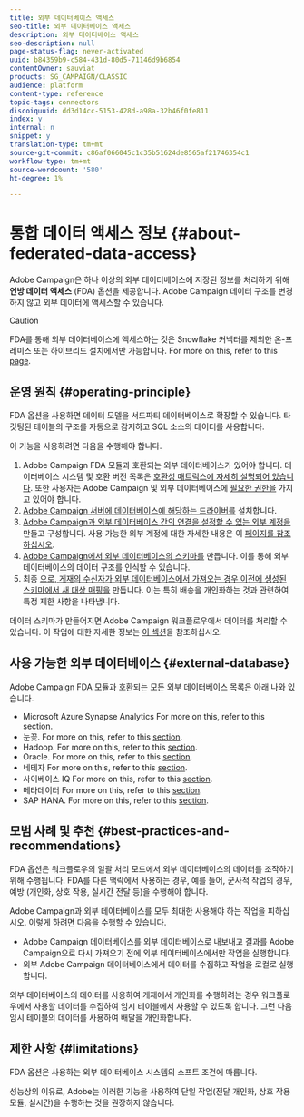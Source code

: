 ```yaml
---
title: 외부 데이터베이스 액세스
seo-title: 외부 데이터베이스 액세스
description: 외부 데이터베이스 액세스
seo-description: null
page-status-flag: never-activated
uuid: b84359b9-c584-431d-80d5-71146d9b6854
contentOwner: sauviat
products: SG_CAMPAIGN/CLASSIC
audience: platform
content-type: reference
topic-tags: connectors
discoiquuid: dd3d14cc-5153-428d-a98a-32b46f0fe811
index: y
internal: n
snippet: y
translation-type: tm+mt
source-git-commit: c86af066045c1c35b51624de8565af21746354c1
workflow-type: tm+mt
source-wordcount: '580'
ht-degree: 1%

---
```



# 통합 데이터 액세스 정보 {#about-federated-data-access}

Adobe Campaign은 하나 이상의 외부 데이터베이스에 저장된 정보를 처리하기 위해 **연방 데이터 액세스** (FDA) 옵션을 제공합니다. Adobe Campaign 데이터 구조를 변경하지 않고 외부 데이터에 액세스할 수 있습니다.

>[!CAUTION]
>
>FDA를 통해 외부 데이터베이스에 액세스하는 것은 Snowflake 커넥터를 제외한 온-프레미스 또는 하이브리드 설치에서만 가능합니다. For more on this, refer to this [page](https://helpx.adobe.com/campaign/kb/acc-on-prem-vs-hosted.html).

## 운영 원칙 {#operating-principle}

FDA 옵션을 사용하면 데이터 모델을 서드파티 데이터베이스로 확장할 수 있습니다. 타깃팅된 테이블의 구조를 자동으로 감지하고 SQL 소스의 데이터를 사용합니다.

이 기능을 사용하려면 다음을 수행해야 합니다.

1. Adobe Campaign FDA 모듈과 호환되는 외부 데이터베이스가 있어야 합니다. 데이터베이스 시스템 및 호환 버전 목록은 [호환성 매트릭스에 자세히 설명되어 있습니다](https://helpx.adobe.com/campaign/kb/compatibility-matrix.html). 또한 사용자는 Adobe Campaign 및 외부 데이터베이스에 [필요한 권한을](../../platform/using/remote-database-access-rights.md) 가지고 있어야 합니다.
1. [Adobe Campaign 서버에 데이터베이스에 해당하는 드라이버를](../../platform/using/specific-configuration-database.md) 설치합니다.
1. [Adobe Campaign과 외부 데이터베이스 간의 연결을 설정할 수 있는 외부 계정을](../../platform/using/connecting-to-database.md) 만들고 구성합니다. 사용 가능한 외부 계정에 대한 자세한 내용은 이 [페이지를 참조하십시오](../../platform/using/external-accounts.md).
1. [Adobe Campaign에서 외부 데이터베이스의 스키마를](../../platform/using/creating-data-schema.md) 만듭니다. 이를 통해 외부 데이터베이스의 데이터 구조를 인식할 수 있습니다.
1. 최종 [으로, 게재의 수신자가 외부 데이터베이스에서 가져오는 경우 이전에 생성된 스키마에서 새 대상 매핑을](../../platform/using/defining-data-mapping.md) 만듭니다. 이는 특히 배송을 개인화하는 것과 관련하여 특정 제한 사항을 나타냅니다.

데이터 스키마가 만들어지면 Adobe Campaign 워크플로우에서 데이터를 처리할 수 있습니다. 이 작업에 대한 자세한 정보는 [이 섹션](../../workflow/using/accessing-an-external-database--fda-.md)을 참조하십시오.

## 사용 가능한 외부 데이터베이스 {#external-database}

Adobe Campaign FDA 모듈과 호환되는 모든 외부 데이터베이스 목록은 아래 나와 있습니다.

* Microsoft Azure Synapse Analytics For more on this, refer to this [section](../../platform/using/specific-configuration-database.md#azure-external).
* 눈꽃. For more on this, refer to this [section](../../platform/using/specific-configuration-database.md#configure-access-to-snowflake).
* Hadoop. For more on this, refer to this [section](../../platform/using/specific-configuration-database.md#configure-access-to-hadoop-3).
* Oracle. For more on this, refer to this [section](../../platform/using/specific-configuration-database.md#configure-access-to-oracle).
* 네테자 For more on this, refer to this [section](../../platform/using/specific-configuration-database.md#configure-access-to-netezza).
* 사이베이스 IQ For more on this, refer to this [section](../../platform/using/specific-configuration-database.md#configure-access-to-sybase-iq).
* 메타데이터 For more on this, refer to this [section](../../platform/using/specific-configuration-database.md#configure-access-to-teradata).
* SAP HANA. For more on this, refer to this [section](../../platform/using/specific-configuration-database.md).

## 모범 사례 및 추천 {#best-practices-and-recommendations}

FDA 옵션은 워크플로우의 일괄 처리 모드에서 외부 데이터베이스의 데이터를 조작하기 위해 수행됩니다. FDA를 다른 맥락에서 사용하는 경우, 예를 들어, 군사적 작업의 경우, 예방 (개인화, 상호 작용, 실시간 전달 등)을 수행해야 합니다.

Adobe Campaign과 외부 데이터베이스를 모두 최대한 사용해야 하는 작업을 피하십시오. 이렇게 하려면 다음을 수행할 수 있습니다.

* Adobe Campaign 데이터베이스를 외부 데이터베이스로 내보내고 결과를 Adobe Campaign으로 다시 가져오기 전에 외부 데이터베이스에서만 작업을 실행합니다.
* 외부 Adobe Campaign 데이터베이스에서 데이터를 수집하고 작업을 로컬로 실행합니다.

외부 데이터베이스의 데이터를 사용하여 게재에서 개인화를 수행하려는 경우 워크플로우에서 사용할 데이터를 수집하여 임시 테이블에서 사용할 수 있도록 합니다. 그런 다음 임시 테이블의 데이터를 사용하여 배달을 개인화합니다.

## 제한 사항 {#limitations}

FDA 옵션은 사용하는 외부 데이터베이스 시스템의 소프트 조건에 따릅니다.

성능상의 이유로, Adobe는 이러한 기능을 사용하여 단일 작업(전달 개인화, 상호 작용 모듈, 실시간)을 수행하는 것을 권장하지 않습니다.
